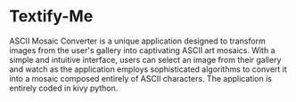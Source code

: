 # Textify-Me
ASCII Mosaic Converter is a unique application designed to transform images from the user's gallery into captivating ASCII art mosaics. With a simple and intuitive interface, users can select an image from their gallery and watch as the application employs sophisticated algorithms to convert it into a mosaic composed entirely of ASCII characters. The application is entirely coded in kivy python.
